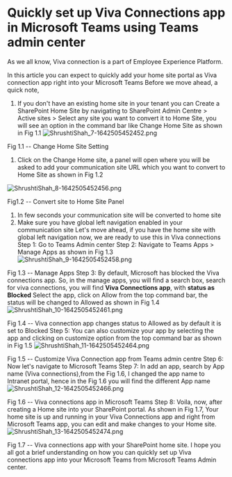 # Quickly set up Viva Connections app in Microsoft Teams using Teams admin center

As we all know, Viva connection is a part of Employee Experience
Platform.

In this article you can expect to quickly add your home site portal as
Viva connection app right into your Microsoft Teams
Before we move ahead, a quick note,

1.  If you don't have an existing home site in your tenant you can
    Create a SharePoint Home Site by navigating to SharePoint Admin
    Centre \> Active sites \> Select any site you want to convert it to
    Home Site, you will see an option in the command bar like Change
    Home Site as shown in Fig 1.1
![ShrushtiShah_7-1642505452452.png](https://techcommunity.microsoft.com/t5/image/serverpage/image-id/340304i92086392DD8DFC29/image-size/medium?v=v2&px=400 "ShrushtiShah_7-1642505452452.png")

Fig 1.1 -- Change Home Site Setting

1.  Click on the Change Home site, a panel will open where you will be
    asked to add your communication site URL which you want to convert
    to Home Site as shown in Fig 1.2
    
![ShrushtiShah_8-1642505452456.png](https://techcommunity.microsoft.com/t5/image/serverpage/image-id/340303i10B7280C28792063/image-size/medium?v=v2&px=400 "ShrushtiShah_8-1642505452456.png")

Fig1.2 -- Convert site to Home Site Panel
1.  In few seconds your communication site will be converted to home
    site
2.  Make sure you have global left navigation enabled in your
    communication site
Let's move ahead, if you have the home site with global left navigation
now, we are ready to use this in Viva connections
Step 1: Go to Teams Admin center
Step 2: Navigate to Teams Apps \> Manage Apps as shown in Fig 1.3
![ShrushtiShah_9-1642505452458.png](https://techcommunity.microsoft.com/t5/image/serverpage/image-id/340302iD98150733463F6B0/image-size/medium?v=v2&px=400 "ShrushtiShah_9-1642505452458.png")

Fig 1.3 -- Manage Apps
Step 3: By default, Microsoft has blocked the Viva connections app. So,
in the manage apps, you will find a search box, search for viva
connections, you will find **Viva Connections app**, with **status as
Blocked**
Select the app, click on Allow from the top command bar, the status will
be changed to Allowed as shown in Fig 1.4
![ShrushtiShah_10-1642505452461.png](https://techcommunity.microsoft.com/t5/image/serverpage/image-id/340308i3196D319DB5A0B91/image-size/medium?v=v2&px=400 "ShrushtiShah_10-1642505452461.png")

Fig 1.4 -- Viva connection
app changes status to Allowed as by default it is set to Blocked
Step 5: You can also customize your app by selecting the app and
clicking on customize option from the top command bar as shown in Fig
1.5
![ShrushtiShah_11-1642505452464.png](https://techcommunity.microsoft.com/t5/image/serverpage/image-id/340310iDC49222AC450607D/image-size/medium?v=v2&px=400 "ShrushtiShah_11-1642505452464.png")

Fig 1.5 --
Customize Viva Connection app from Teams admin centre
Step 6: Now let's navigate to Microsoft Teams
Step 7: In add an app, search by App name (Viva connections),from the
Fig 1.6, I changed the app name to Intranet portal, hence in the Fig 1.6
you will find the different App name
![ShrushtiShah_12-1642505452466.png](https://techcommunity.microsoft.com/t5/image/serverpage/image-id/340309i944F3C1421EB9EC4/image-size/medium?v=v2&px=400 "ShrushtiShah_12-1642505452466.png")


Fig 1.6 -- Viva connections app in Microsoft Teams
Step 8: Voila, now, after creating a Home site into your SharePoint
portal. As shown in Fig 1.7, Your home site is up and running in your
Viva Connections app and right from Microsoft Teams app, you can edit
and make changes to your Home site.
![ShrushtiShah_13-1642505452474.png](https://techcommunity.microsoft.com/t5/image/serverpage/image-id/340312i19F9137CB8F58D5B/image-size/medium?v=v2&px=400 "ShrushtiShah_13-1642505452474.png")

 Fig 1.7 --
Viva connections app with your SharePoint home site.
I hope you all got a brief understanding on how you can quickly set up
Viva connections app into your Microsoft Teams from Microsoft Teams
Admin center.
